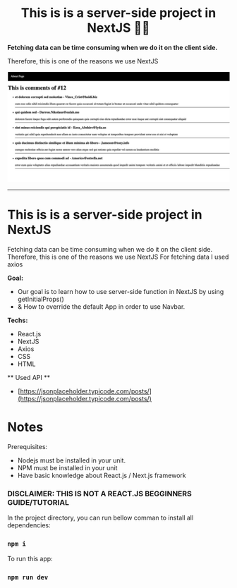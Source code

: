 <div>
  <h1 align="center">This is is a server-side project in NextJS 🧑‍💻</h1>
  <strong>
   Fetching data can be time consuming when we do it on the client side.
  </strong>
  <p>
    Therefore, this is one of the reasons we use NextJS
  </p>

  <a href="">
    <img
      alt="Learn NextJS"
      src="screenshot.jpg"
    />
  </a>
</div>

<hr />

# This is is a server-side project in NextJS
 Fetching data can be time consuming when we do it on the client side.
 Therefore, this is one of the reasons we use NextJS
 For fetching data I used axios


**Goal:**

- Our goal is to learn how to use server-side function in NextJS by using getInitialProps()
- & How to override the default App in order to use Navbar.


**Techs:**

- React.js
- NextJS
- Axios
- CSS
- HTML


** Used API **

- [https://jsonplaceholder.typicode.com/posts/](https://jsonplaceholder.typicode.com/posts/)

# Notes

Prerequisites:

- Nodejs must be installed in your unit.
- NPM must be installed in your unit
- Have basic knowledge about React.js / Next.js framework

### DISCLAIMER: THIS IS NOT A REACT.JS BEGGINNERS GUIDE/TUTORIAL


In the project directory, you can run bellow comman to install all dependencies:

### `npm i`


To run this app:

### `npm run dev`

